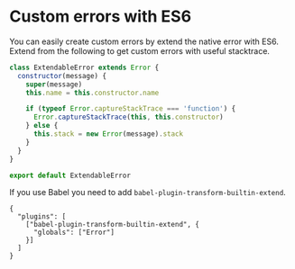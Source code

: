 # Custom errors with ES6

You can easily create custom errors by extend the native error with ES6. Extend from the following to get custom errors with useful stacktrace.

```javascript
class ExtendableError extends Error {
  constructor(message) {
    super(message)
    this.name = this.constructor.name

    if (typeof Error.captureStackTrace === 'function') {
      Error.captureStackTrace(this, this.constructor)
    } else {
      this.stack = new Error(message).stack
    }
  }
}

export default ExtendableError
```

If you use Babel you need to add `babel-plugin-transform-builtin-extend`.

```
{
  "plugins": [
    ["babel-plugin-transform-builtin-extend", {
      "globals": ["Error"]
    }]
  ]
}
```